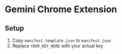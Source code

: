 # Gemini Chrome Extension

## Setup
1. Copy `manifest.template.json` to `manifest.json`
2. Replace `YOUR_KEY_HERE` with your actual key

